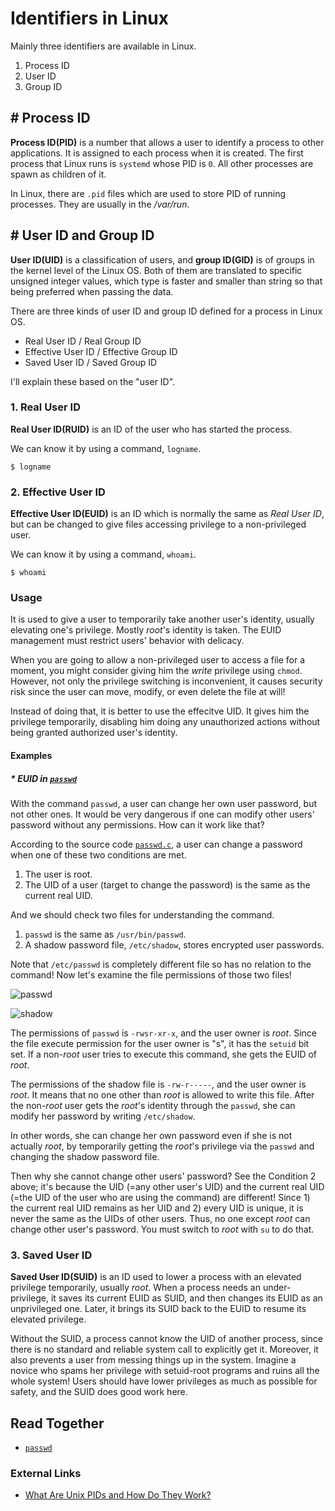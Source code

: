 # Identifiers in Linux
Mainly three identifiers are available in Linux.

1. Process ID
2. User ID
3. Group ID

## # Process ID
**Process ID(PID)** is a number that allows a user to identify a process to other applications. It is assigned to each process when it is created. The first process that Linux runs is `systemd` whose PID is `0`. All other processes are spawn as children of it.

In Linux, there are `.pid` files which are used to store PID of running processes. They are usually in the */var/run*.

## # User ID and Group ID
**User ID(UID)** is a classification of users, and **group ID(GID)** is of groups in the kernel level of the Linux OS.
Both of them are translated to specific unsigned integer values,
which type is faster and smaller than string so that being preferred when passing the data.

There are three kinds of user ID and group ID defined for a process in Linux OS.

* Real User ID / Real Group ID
* Effective User ID / Effective Group ID
* Saved User ID / Saved Group ID

I'll explain these based on the "user ID".

### 1. Real User ID
**Real User ID(RUID)** is an ID of the user who has started the process.

We can know it by using a command, `logname`.

    $ logname

### 2. Effective User ID
**Effective User ID(EUID)** is an ID which is normally the same as *Real User ID*, but can be changed to give files accessing privilege to a non-privileged user.

We can know it by using a command, `whoami`.

    $ whoami

### Usage
It is used to give a user to temporarily take another user's identity, usually elevating one's privilege. Mostly *root*'s identity is taken. The EUID management must restrict users' behavior with delicacy.

When you are going to allow a non-privileged user to access a file for a moment, you might consider giving him the *write* privilege using `chmod`. However, not only the privilege switching is inconvenient, it causes security risk since the user can move, modify, or even delete the file at will!

Instead of doing that, it is better to use the effecitve UID. It gives him the privilege temporarily, disabling him doing any unauthorized actions without being granted authorized user's identity.

#### Examples

##### * EUID in [`passwd`](https://github.com/reruo321/OS-Self-Study/tree/main/_Appendix/Linux/Commands/P/passwd)

With the command `passwd`, a user can change her own user password, but not other ones. It would be very dangerous if one can modify other users' password without any permissions.
How can it work like that? 

According to the source code [`passwd.c`](https://github.com/shadow-maint/shadow/blob/f76c31f50ed0cca018591cc2d0b43837d6224f7d/src/passwd.c#L990C2-L1004C1), a user can change a password when one of these two conditions are met.

1. The user is root.
2. The UID of a user (target to change the password) is the same as the current real UID.

And we should check two files for understanding the command.

1. `passwd` is the same as `/usr/bin/passwd`.
2. A shadow password file, `/etc/shadow`, stores encrypted user passwords.

Note that `/etc/passwd` is completely different file so has no relation to the command! Now let's examine the file permissions of those two files!

![passwd](https://github.com/reruo321/OS-Self-Study/assets/48712088/722d5a54-1537-4c6f-9494-ad03ea8149a7)

![shadow](https://github.com/reruo321/OS-Self-Study/assets/48712088/598f451a-c9a0-4b55-be3e-2b0227de0868)

The permissions of `passwd` is `-rwsr-xr-x`, and the user owner is *root*. Since the file execute permission for the user owner is "s", it has the `setuid` bit set. If a non-*root* user tries to execute this command, she gets the EUID of *root*.

The permissions of the shadow file is `-rw-r-----`, and the user owner is *root*. It means that no one other than *root* is allowed to write this file. After the non-*root* user gets the *root*'s identity through the `passwd`, she can modify her password by writing `/etc/shadow`.

In other words, she can change her own password even if she is not actually *root*, by temporarily getting the *root*'s privilege via the `passwd` and changing the shadow password file.

Then why she cannot change other users' password? See the Condition 2 above; it's because the UID (=any other user's UID) and the current real UID (=the UID of the user who are using the command) are different! Since 1) the current real UID remains as her UID and 2) every UID is unique, it is never the same as the UIDs of other users. Thus, no one except *root* can change other user's password. You must switch to *root* with `su` to do that.

### 3. Saved User ID
**Saved User ID(SUID)** is an ID used to lower a process with an elevated privilege temporarily, usually *root*. When a process needs an under-privilege, it saves its current EUID as SUID, and then changes its EUID as an unprivileged one. Later, it brings its SUID back to the EUID to resume its elevated privilege.

Without the SUID, a process cannot know the UID of another process, since there is no standard and reliable system call to explicitly get it. Moreover, it also prevents a user from messing things up in the system. Imagine a novice who spams her privilege with setuid-root programs and ruins all the whole system! Users should have lower privileges as much as possible for safety, and the SUID does good work here.

## Read Together
* [`passwd`](https://github.com/reruo321/OS-Self-Study/tree/main/_Appendix/Linux/Commands/P/passwd)

### External Links
* [What Are Unix PIDs and How Do They Work?](https://www.howtogeek.com/devops/what-are-unix-pids-and-how-do-they-work/)
